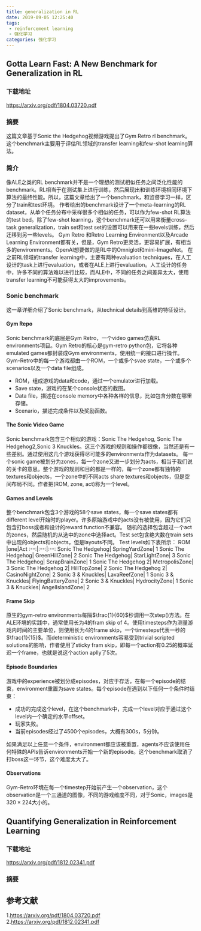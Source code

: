 ```yaml
---
title: generalization in RL
date: 2019-09-05 12:25:40
tags:
 - reinforcement learning
 - 强化学习
categories: 强化学习
---
```


## Gotta Learn Fast: A New Benchmark for Generalization in RL

### 下载地址
https://arxiv.org/pdf/1804.03720.pdf

### 摘要
这篇文章基于Sonic the Hedgehog视频游戏提出了Gym Retro rl benchmark。这个benchmark主要用于评估RL领域的transfer learning和few-shot learning算法。

### 简介
像ALE之类的RL benchmark并不是一个理想的测试相似任务之间泛化性能的benchmark。RL相当于在测试集上进行训练，然后展现出和训练环境相同环境下算法的最终性能。所以，这篇文章给出了一个benchmark，和监督学习一样，区分了train和test环境。
作者给出的benchmark设计了一个meta-learning的RL dataset，从单个任务分布中采样很多个相似的任务，可以作为few-shot RL算法的test bed。除了few-shot learning，这个benchmark还可以用来衡量cross-task generalization，train set和test set的设置可以用来在一些levels训练，然后迁移到另一些levels。
Gym Retro 和Retro Learning Environment以及Arcade Learning Environment都有关，但是，Gym Retro更灵活，更容易扩展，有相当多的environments。OpenAI想要做的是RL中的Omniglot和mini-ImageNet。
在之前RL领域的transfer learning中，主要有两种evaluation techniques，在人工设计的task上进行evaluation，或者在ALE上进行evaluation。人工设计的任务中，许多不同的算法难以进行比较，而ALE中，不同的任务之间差异太大，使用transfer learning不可能获得太大的improvements。

### Sonic benchmark
这一章详细介绍了Sonic benchmark，从technical details到高维的特征设计。
#### Gym Repo
Sonic benchmark的底层是Gym Retro，一个video games仿真RL environments项目。Gym Retro的核心是gym-retro python包，它将各种emulated games都封装成Gym environments，使用统一的接口进行操作。Gym-Retro中的每一个游戏都由一个ROM，一个或多个svae state，一个或多个scenarios以及一个data file组成。
- ROM，组成游戏的data和code，通过一个emulator进行加载。
- Save state，游戏的在某个console状态的截图。
- Data file，描述在console memory中各种各样的信息，比如包含分数在哪里存储。
- Scenario，描述完成条件以及奖励函数。

#### The Sonic Video Game
Sonic benchmark包含三个相似的游戏：Sonic The Hedgehog, Sonic The Hedgehog2,Sonic 3 Knuckles。这三个游戏的规则和操作都很像，当然还是有一些差别。通过使用这几个游戏获得尽可能多的environments作为datasets。
每一个sonic game被划分为zones，每一个zone又进一步划分为acts，相当于我们说的关卡的意思。整个游戏的规则和目的都是一样的，每一个zone都有独特的textures和objects，一个zone中的不同acts share textures和objects，但是空间布局不同。作者把(ROM, zone, act)称为一个level。

#### Games and Levels
整个benchmark包含$3$个游戏的$58$个save states，每一个save states都有different level开始时的player。许多原始游戏中的acts没有被使用，因为它们只包含打boss或者和设计的reward function不兼容。
随机的选择包含超过一个act的zones，然后随机的从选中的zone中选择act。Test set包含绝大数在train sets中出现的objects和objects，但是layouts不同。
Test levels如下表所示：
ROM |one|Act
:--:|:--:|:--:
Sonic The Hedgehog| SpringYardZone| 1
Sonic The Hedgehog| GreenHillZone| 2
Sonic The Hedgehog| StarLightZone| 3
Sonic The Hedgehog| ScrapBrainZone| 1
Sonic The Hedgehog 2| MetropolisZone| 3
Sonic The Hedgehog 2| HillTopZone| 2
Sonic The Hedgehog 2| CasinoNightZone| 2
Sonic 3 & Knuckles| LavaReefZone| 1
Sonic 3 & Knuckles| FlyingBatteryZone| 2
Sonic 3 & Knuckles| HydrocityZone| 1
Sonic 3 & Knuckles| AngelIslandZone| 2

#### Frame Skip
原生的gym-retro environments每隔$\frac{1}{60}$秒调用一次step()方法。在ALE环境的实践中，通常使用长为$4$的fram skip of $4$。使用timesteps作为测量游戏内时间的主要单位，则使用长为$4$的frame skip，一个timesteps代表一秒的$\frac{1}{15}$。而deterministic environments容易受到trivial scripted solutions的影响，作者使用了sticky fram skip，即每一个action有$0.25$的概率延迟一个frame，也就是说这个action aplly了$5$次。

#### Episode Boundaries
游戏中的experience被划分成episodes，对应于存活，在每一个episode的结束，environment重置为save states。每个episode在遇到以下任何一个条件时结束：
- 成功的完成这个level，在这个benchmark中，完成一个level对应于通过这个level内一个确定的水平offset。
- 玩家失败。
- 当前episodes经过了4500个episodes，大概有$300$s，$5$分钟。

如果满足以上任意一个条件，environment都应该被重置，agents不应该使用任何特殊的APIs告诉environments开始一个新的episode。这个benchmark取消了打boss这一环节，这个难度太大了。

#### Observations
Gym-Retro环境在每一个timestep开始前产生一个observation，这个observation是一个三通道的图像，不同的游戏维度不同，对于Sonic，images是$320\times 224$大小的。


## Quantifying Generalization in Reinforcement Learning 
### 下载地址
https://arxiv.org/pdf/1812.02341.pdf

### 摘要

## 参考文献
1.https://arxiv.org/pdf/1804.03720.pdf
2.https://arxiv.org/pdf/1812.02341.pdf
